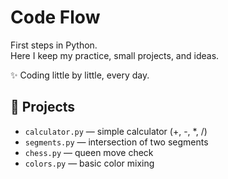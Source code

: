 # Code Flow

First steps in Python.  
Here I keep my practice, small projects, and ideas.  

✨ Coding little by little, every day.

## 📂 Projects

- `calculator.py` — simple calculator (+, -, *, /)
- `segments.py` — intersection of two segments
- `chess.py` — queen move check
- `colors.py` — basic color mixing
